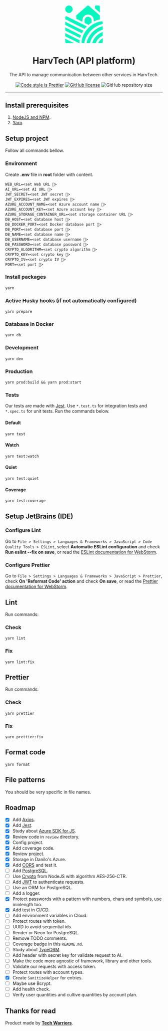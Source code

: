 <p align="center">
    <img align="center" src="./assets/logo.svg" width="120px" alt="HarvTech logo" />
    <br>
    <h1 align="center">HarvTech (API platform)</h1>
    <p align="center">The API to manage communication between other services in HarvTech.</p>
    <p align="center">
        <a href="https://github.com/prettier/prettier"><img align="center" src="https://img.shields.io/badge/code_style-prettier-ff69b4.svg" alt="Code style is Prettier" /></a>
        <a href="https://github.com/tech-warriors-corporation/harvtech-platform-api/blob/main/LICENSE"><img align="center" src="https://img.shields.io/github/license/tech-warriors-corporation/harvtech-platform-api" alt="GitHub license" /></a>
        <img align="center" src="https://img.shields.io/github/repo-size/tech-warriors-corporation/harvtech-platform-api" alt="GitHub repository size" />
    </p>
</p>

<hr>

## Install prerequisites
1. [NodeJS and NPM](https://nodejs.org/en/download).
2. [Yarn](https://classic.yarnpkg.com/lang/en/docs/install).

## Setup project
Follow all commands bellow.

### Environment
Create **.env** file in **root** folder with content.
```
WEB_URL=<set Web URL 🔑>
AI_URL=<set AI URL 🔑>
JWT_SECRET=<set JWT secret 🔑>
JWT_EXPIRES=<set JWT expires 🔑>
AZURE_ACCOUNT_NAME=<set Azure account name 🔑>
AZURE_ACCOUNT_KEY=<set Azure account key 🔑>
AZURE_STORAGE_CONTAINER_URL=<set storage container URL 🔑>
DB_HOST=<set database host 🔑>
DB_DOCKER_PORT=<set Docker database port 🔑>
DB_PORT=<set database port 🔑>
DB_NAME=<set database name 🔑>
DB_USERNAME=<set database username 🔑>
DB_PASSWORD=<set database password 🔑>
CRYPTO_ALGORITHM=<set crypto algorithm 🔑>
CRYPTO_KEY=<set crypto key 🔑>
CRYPTO_IV=<set crypto IV 🔑>
PORT=<set port 🔑>
```

### Install packages
```
yarn
```

### Active Husky hooks (if not automatically configured)
```
yarn prepare
```

### Database in Docker
```
yarn db
```

### Development
```
yarn dev
```

### Production
```
yarn prod:build && yarn prod:start
```

### Tests
Our tests are made with [Jest](https://jestjs.io). Use `*.test.ts` for integration tests and `*.spec.ts` for unit tests. Run the commands below.

#### Default
``` 
yarn test 
```

#### Watch
``` 
yarn test:watch
```

#### Quiet
``` 
yarn test:quiet
```

#### Coverage
``` 
yarn test:coverage
```

## Setup JetBrains (IDE)

### Configure Lint
Go to `File > Settings > Languages & Frameworks > JavaScript > Code Quality Tools > ESLint`, select **Automatic ESLint configuration** and check **Run eslint --fix on save**, or read the [ESLint documentation for WebStorm](https://www.jetbrains.com/help/webstorm/eslint.html).

### Configure Prettier
Go to `File > Settings > Languages & Frameworks > JavaScript > Prettier`, check **On 'Reformat Code' action** and check **On save**, or read the [Prettier documentation for WebStorm](https://www.jetbrains.com/help/webstorm/prettier.html).

## Lint
Run commands:

### Check
```
yarn lint
```

### Fix
```
yarn lint:fix
```

## Prettier
Run commands:

### Check
```
yarn prettier
```

### Fix
```
yarn prettier:fix
```

## Format code
```
yarn format
```

## File patterns
You should be very specific in file names.

## Roadmap
- [X] Add [Axios](https://axios-http.com).
- [X] Add [Jest](https://jestjs.io).
- [X] Study about [Azure SDK for JS](https://github.com/Azure/azure-sdk-for-js/tree/main/sdk/storage/storage-blob/samples/v12/typescript).
- [X] Review code in `review` directory.
- [X] Config project.
- [X] Add coverage code.
- [X] Review project.
- [X] Storage in Danilo's Azure.
- [X] Add [CORS](https://developer.mozilla.org/en-US/docs/Web/HTTP/CORS) and test it.
- [ ] Add [PostgreSQL](https://www.postgresql.org).
- [ ] Use [Crypto](https://www.w3schools.com/nodejs/ref_crypto.asp) from NodeJS with algorithm AES-256-CTR.
- [ ] Add [JWT](https://jwt.io) to authenticate requests.
- [ ] Use an ORM for PostgreSQL.
- [ ] Add a logger.
- [X] Protect passwords with a pattern with numbers, chars and symbols, use minlength too.
- [X] Add test in CI/CD.
- [ ] Add environment variables in Cloud.
- [ ] Protect routes with token.
- [ ] UUID to avoid sequential ids.
- [ ] Render or Neon for PostgreSQL.
- [ ] Remove TODO comments.
- [ ] Coverage badge in this `README.md`.
- [ ] Study about [TypeORM](https://typeorm.io).
- [ ] Add header with secret key for validate request to AI.
- [ ] Make the code more agnostic of framework, library and other tools.
- [ ] Validate our requests with access token.
- [ ] Protect routes with account types.
- [X] Create `SanitizeHelper` for entries.
- [ ] Maybe use Bcrypt.
- [ ] Add health check.
- [ ] Verify user quantities and cultive quantities by account plan.

## Thanks for read
Product made by **[Tech Warriors](https://github.com/tech-warriors-corporation)**.

